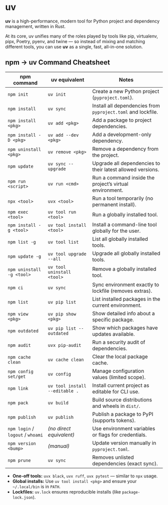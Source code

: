# uv

**uv** is a high-performance, modern tool for Python project and dependency management, written in Rust.

At its core, uv unifies many of the roles played by tools like pip, virtualenv, pipx, Poetry, pyenv, and twine — so instead of mixing and matching different tools, you can use **uv** as a single, fast, all-in-one solution.

## npm → uv Command Cheatsheet

| **npm command**                   | **uv equivalent**              | **Notes**                                                    |
| --------------------------------- | ------------------------------ | ------------------------------------------------------------ |
| `npm init`                        | `uv init`                      | Create a new Python project (`pyproject.toml`).              |
| `npm install`                     | `uv sync`                      | Install all dependencies from `pyproject.toml` and lockfile. |
| `npm install <pkg>`               | `uv add <pkg>`                 | Add a package to project dependencies.                       |
| `npm install -D <pkg>`            | `uv add --dev <pkg>`           | Add a development-only dependency.                           |
| `npm uninstall <pkg>`             | `uv remove <pkg>`              | Remove a dependency from the project.                        |
| `npm update`                      | `uv sync --upgrade`            | Upgrade all dependencies to their latest allowed versions.   |
| `npm run <script>`                | `uv run <cmd>`                 | Run a command inside the project’s virtual environment.      |
| `npx <tool>`                      | `uvx <tool>`                   | Run a tool temporarily (no permanent install).               |
| `npm exec <tool>`                 | `uv tool run <tool>`           | Run a globally installed tool.                               |
| `npm install -g <tool>`           | `uv tool install <tool>`       | Install a command-line tool globally for the user.           |
| `npm list -g`                     | `uv tool list`                 | List all globally installed tools.                           |
| `npm update -g`                   | `uv tool upgrade --all`        | Upgrade all globally installed tools.                        |
| `npm uninstall -g <tool>`         | `uv tool uninstall <tool>`     | Remove a globally installed tool.                            |
| `npm ci`                          | `uv sync`                      | Sync environment exactly to lockfile (removes extras).       |
| `npm list`                        | `uv pip list`                  | List installed packages in the current environment.          |
| `npm view <pkg>`                  | `uv pip show <pkg>`            | Show detailed info about a specific package.                 |
| `npm outdated`                    | `uv pip list --outdated`       | Show which packages have updates available.                  |
| `npm audit`                       | `uvx pip-audit`                | Run a security audit of dependencies.                        |
| `npm cache clean`                 | `uv cache clean`               | Clear the local package cache.                               |
| `npm config set/get`              | `uv config`                    | Manage configuration values (limited scope).                 |
| `npm link`                        | `uv tool install --editable .` | Install current project as editable for CLI use.             |
| `npm pack`                        | `uv build`                     | Build source distributions and wheels in `dist/`.            |
| `npm publish`                     | `uv publish`                   | Publish a package to PyPI (supports tokens).                 |
| `npm login` / `logout` / `whoami` | _(no direct equivalent)_       | Use environment variables or flags for credentials.          |
| `npm version <bump>`              | _(manual)_                     | Update version manually in `pyproject.toml`.                 |
| `npm prune`                       | `uv sync`                      | Removes unlisted dependencies (exact sync).                  |

- **One-off tools:** `uvx black`, `uvx ruff`, `uvx pytest` — similar to `npx` usage.
- **Global installs:** Use `uv tool install <pkg>` and ensure your `~/.local/bin` is in `PATH`.
- **Lockfiles:** `uv.lock` ensures reproducible installs (like `package-lock.json`).
